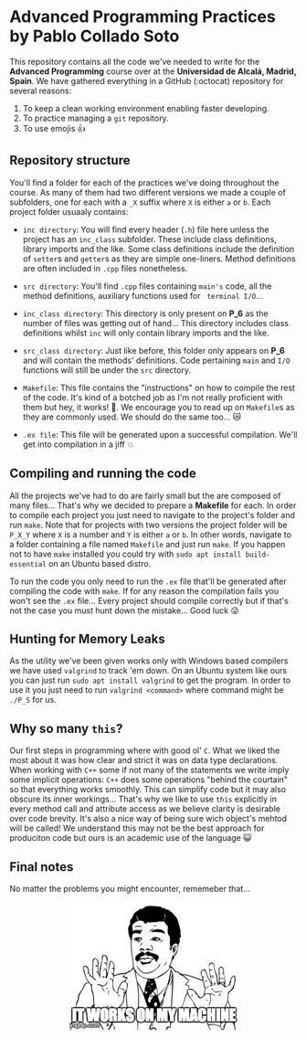 # Advanced Programming Practices by Pablo Collado Soto
This repository contains all the code we've needed to write for the **Advanced Programming** course over at the **Universidad de Alcalá, Madrid, Spain**. We have gathered everything in a GitHub (:octocat) repository for several reasons:

1. To keep a clean working environment enabling faster developing.
2. To practice managing a `git` repository.
3. To use emojis :+1:

## Repository structure
You'll find a folder for each of the practices we've doing throughout the course. As many of them had two different versions we made a couple of subfolders, one for each with a `_X` suffix where `X` is either `a` or `b`. Each project folder usuaaly contains:

* `inc directory`: You will find every header (`.h`) file here unless the project has an `inc_class` subfolder. These include class definitions, library imports and the like. Some class definitions include the definition of `setter`s and `getter`s as they are simple one-liners. Method definitions are often included in `.cpp` files nonetheless.

* `src directory`: You'll find `.cpp` files containing `main's` code, all the method definitions, auxiliary functions used for ` terminal I/O`...

* `inc_class directory`: This directory is only present on **P_6** as the number of files was getting out of hand... This directory includes class definitions whilst `inc` will only contain library imports and the like.

* `src_class directory`: Just like before, this folder only appears on **P_6** and will contain the methods' definitions. Code pertaining `main` and `I/O` functions will still be under the `src` directory.

* `Makefile`: This file contains the "instructions" on how to compile the rest of the code. It's kind of a botched job as I'm not really proficient with them but hey, it works! :panda_face:. We encourage you to read up on `Makefile`s as they are commonly used. We should do the same too... :crying_cat_face:

* `.ex file`: This file will be generated upon a successful compilation. We'll get into compilation in a jiff :boom:

## Compiling and running the code
All the projects we've had to do are fairly small but the are composed of many files... That's why we decided to prepare a **Makefile** for each. In order to compile each project you just need to navigate to the project's folder and run `make`. Note that for projects with two versions the project folder will be `P_X_Y` where `X` is a number and `Y` is either `a` or `b`. In other words, navigate to a folder containing a file named `Makefile` and just run `make`. If you happen not to have `make` installed you could try with `sudo apt install build-essential` on an Ubuntu based distro.

To run the code you only need to run the `.ex` file that'll be generated after compiling the code with `make`. If for any reason the compilation fails you won't see the `.ex` file... Every project should compile correctly but if that's not the case you must hunt down the mistake... Good luck :stuck_out_tongue_winking_eye:

## Hunting for Memory Leaks
As the utility we've been given works only with Windows based compilers we have used `valgrind` to track 'em down. On an Ubuntu system like ours you can just run `sudo apt install valgrind` to get the program. In order to use it you just need to run `valgrind <command>` where command might be `./P_5` for us.

## Why so many `this`?

Our first steps in programming where with good ol' `C`. What we liked the most about it was how clear and strict it was on data type declarations. When working with `C++` some if not many of the statements we write imply some implicit operations: `C++` does some operations "behind the courtain" so that everything works smoothly. This can simplify code but it may also obscure its inner workings... That's why we like to use `this` explicitly in every method call and attribute access as we believe clarity is desirable over code brevity. It's also a nice way of being sure wich object's mehtod will be called! We understand this may not be the best approach for produciton code but ours is an academic use of the language :smiley_cat:

## Final notes

No matter the problems you might encounter, rememeber that...

<p align="center">
  <img src="./Memes/It_works.jpg">
</p>
